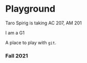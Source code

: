 # Playground

Taro Spirig is taking AC 207, AM 201

I am a G1

A place to play with `git`.

### Fall 2021
